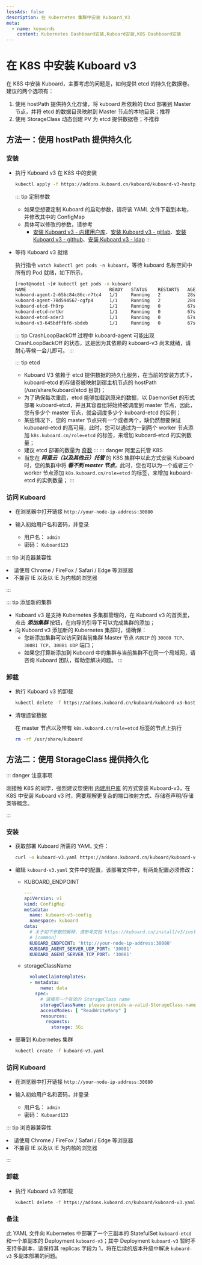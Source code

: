 ```yaml
---
lessAds: false
description: 在 Kubernetes 集群中安装 Kuboard_V3
meta:
  - name: keywords
    content: Kubernetes Dashboard安装,Kuboard安装,K8S Dashboard安装
---
```


# 在 K8S 中安装 Kuboard v3

<AdSenseTitle/>

在 K8S 中安装 Kuboard，主要考虑的问题是，如何提供 etcd 的持久化数据卷。建议的两个选项有：
1. 使用 hostPath 提供持久化存储，将 kuboard 所依赖的 Etcd 部署到 Master 节点，并将 etcd 的数据目录映射到 Master 节点的本地目录；<badge>推荐</badge>
2. 使用 StorageClass 动态创建 PV 为 etcd 提供数据卷；<badge type="error">不推荐</badge>

## 方法一：使用 hostPath 提供持久化

### 安装

* 执行 Kuboard v3 在 K8S 中的安装

  ```sh
  kubectl apply -f https://addons.kuboard.cn/kuboard/kuboard-v3-hostpath.yaml
  ```

  ::: tip 定制参数
  * 如果您想要定制 Kuboard 的启动参数，请将该 YAML 文件下载到本地，并修改其中的 ConfigMap
  * 具体可以修改的参数，请参考
    * [安装 Kuboard v3 - 内建用户库](https://kuboard.cn/install/v3/install-built-in.html)、[安装 Kuboard v3 - gitlab](https://kuboard.cn/install/v3/install-gitlab.html)、[安装 Kuboard v3 - github](https://kuboard.cn/install/v3/install-github.html)、[安装 Kuboard v3 - ldap](https://kuboard.cn/install/v3/install-ldap.html)
  :::

* 等待 Kuboard v3 就绪

  执行指令 `watch kubectl get pods -n kuboard`，等待 kuboard 名称空间中所有的 Pod 就绪，如下所示，

  ```sh
  [root@node1 ~]# kubectl get pods -n kuboard
  NAME                               READY   STATUS    RESTARTS   AGE
  kuboard-agent-2-65bc84c86c-r7tc4   1/1     Running   2          28s
  kuboard-agent-78d594567-cgfp4      1/1     Running   2          28s
  kuboard-etcd-fh9rp                 1/1     Running   0          67s
  kuboard-etcd-nrtkr                 1/1     Running   0          67s
  kuboard-etcd-ader3                 1/1     Running   0          67s
  kuboard-v3-645bdffbf6-sbdxb        1/1     Running   0          67s
  ```

  ::: tip CrashLoopBackOff
  过程中 kuboard-agent 可能出现 CrashLoopBackOff 的状态，这是因为其依赖的 kuboard-v3 尚未就绪，请耐心等候一会儿即可。
  :::

  ::: tip etcd
  * Kuboard V3 依赖于 etcd 提供数据的持久化服务，在当前的安装方式下，kuboard-etcd 的存储卷被映射到宿主机节点的 hostPath (/usr/share/kuboard/etcd 目录)；
  * 为了确保每次重启，etcd 能够加载到原来的数据，以 DaemonSet 的形式部署 kuboard-etcd，并且其容器组将始终被调度到 master 节点，因此，您有多少个 master 节点，就会调度多少个 kuboard-etcd 的实例；
  * 某些情况下，您的 master 节点只有一个或者两个，缺仍然想要保证 kubuoard-etcd 的高可用，此时，您可以通过为一到两个 worker 节点添加 `k8s.kuboard.cn/role=etcd` 的标签，来增加 kuboard-etcd 的实例数量；
  * 建议 etcd 部署的数量为 [奇数](https://etcd.io/docs/v3.4/faq/#what-is-failure-tolerance)
  :::
  ::: danger 阿里云托管 K8S
  * 当您在 ***阿里云（以及其他云）托管*** 的 K8S 集群中以此方式安装 Kuboard 时，您的集群中将 ***看不到 master 节点***，此时，您也可以为一个或者三个 worker 节点添加 `k8s.kuboard.cn/role=etcd` 的标签，来增加 kuboard-etcd 的实例数量；
  :::

### 访问 Kuboard

* 在浏览器中打开链接 `http://your-node-ip-address:30080`
* 输入初始用户名和密码，并登录
  
  * 用户名： `admin`
  * 密码：  `Kuboard123`

::: tip 浏览器兼容性

<li>请使用 Chrome / FireFox / Safari / Edge 等浏览器</li>
<li>不兼容 IE 以及以 IE 为内核的浏览器</li>

:::

::: tip 添加新的集群
* Kuboard v3 是支持 Kubernetes 多集群管理的，在 Kuboard v3 的首页里，点击 ***添加集群*** 按钮，在向导的引导下可以完成集群的添加；
* 向 Kuboard v3 添加新的 Kubernetes 集群时，请确保：
  * 您新添加集群可以访问到当前集群 Master 节点 `内网IP` 的 `30080 TCP`、`30081 TCP`、`30081 UDP` 端口；
  * 如果您打算新添加到 Kuboard 中的集群与当前集群不在同一个局域网，请咨询 Kuboard 团队，帮助您解决问题。
:::

### 卸载

* 执行 Kuboard v3 的卸载

  ```sh
  kubectl delete -f https://addons.kuboard.cn/kuboard/kuboard-v3-hostpath.yaml
  ```
* 清理遗留数据

  在 master 节点以及带有 `k8s.kuboard.cn/role=etcd` 标签的节点上执行
  ```sh
  rm -rf /usr/share/kuboard
  ```

## 方法二：使用 StorageClass 提供持久化

::: danger 注意事项

刚接触 K8S 的同学，强烈建议您使用 [内建用户库](./install-built-in.html) 的方式安装 Kuboard-v3，在 K8S 中安装 Kuboard v3 时，需要理解更复杂的端口映射方式、存储卷声明/存储类等概念。

:::

### 安装

* 获取部署 Kuboard 所需的 YAML 文件：

  ```sh
  curl -o kuboard-v3.yaml https://addons.kuboard.cn/kuboard/kuboard-v3.yaml
  ```

* 编辑 `kuboard-v3.yaml` 文件中的配置，该部署文件中，有两处配置必须修改：

  * KUBOARD_ENDPOINT

    ```yaml {10}
    ---
    apiVersion: v1
    kind: ConfigMap
    metadata:
      name: kuboard-v3-config
      namespace: kuboard
    data:
      # 关于如下参数的解释，请参考文档 https://kuboard.cn/install/v3/install-built-in.html
      # [common]
      KUBOARD_ENDPOINT: 'http://your-node-ip-address:30080'
      KUBOARD_AGENT_SERVER_UDP_PORT: '30081'
      KUBOARD_AGENT_SERVER_TCP_PORT: '30081'
    ```
  * storageClassName

    ``` yaml {6}
      volumeClaimTemplates:
      - metadata:
          name: data
        spec:
          # 请填写一个有效的 StorageClass name
          storageClassName: please-provide-a-valid-StorageClass-name-here
          accessModes: [ "ReadWriteMany" ]
          resources:
            requests:
              storage: 5Gi
    ```

* 部署到 Kubernetes 集群

  ```sh
  kubectl create -f kuboard-v3.yaml
  ```

### 访问 Kuboard

* 在浏览器中打开链接 `http://your-node-ip-address:30080`
* 输入初始用户名和密码，并登录
  
  * 用户名： `admin`
  * 密码：  `Kuboard123`

::: tip 浏览器兼容性

<li>请使用 Chrome / FireFox / Safari / Edge 等浏览器</li>
<li>不兼容 IE 以及以 IE 为内核的浏览器</li>

:::


### 卸载

* 执行 Kuboard v3 的卸载

  ```sh
  kubectl delete -f https://addons.kuboard.cn/kuboard/kuboard-v3.yaml
  ```

### 备注

此 YAML 文件向 Kubernetes 中部署了一个三副本的 StatefulSet `kuboard-etcd` 和一个单副本的 Deployment `kuboard-v3`；其中 Deployment `kuboard-v3` 暂时不支持多副本，请保持其 replicas 字段为 1，将在后续的版本升级中解决 `kuboard-v3` 多副本部署的问题。
